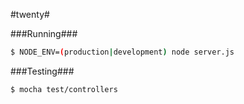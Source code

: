 #twenty#

###Running###
```bash
$ NODE_ENV=(production|development) node server.js
```

###Testing###
```bash
$ mocha test/controllers
```
